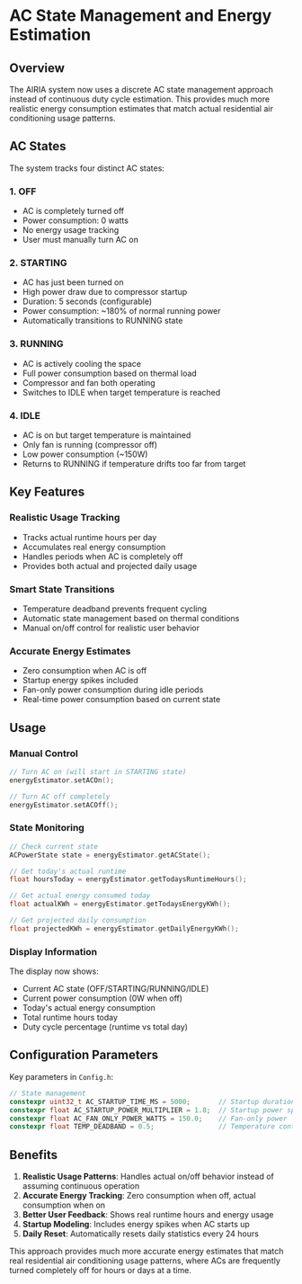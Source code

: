 # AC State Management and Energy Estimation

## Overview

The AIRIA system now uses a discrete AC state management approach instead of continuous duty cycle estimation. This provides much more realistic energy consumption estimates that match actual residential air conditioning usage patterns.

## AC States

The system tracks four distinct AC states:

### 1. OFF

- AC is completely turned off
- Power consumption: 0 watts
- No energy usage tracking
- User must manually turn AC on

### 2. STARTING

- AC has just been turned on
- High power draw due to compressor startup
- Duration: 5 seconds (configurable)
- Power consumption: ~180% of normal running power
- Automatically transitions to RUNNING state

### 3. RUNNING  

- AC is actively cooling the space
- Full power consumption based on thermal load
- Compressor and fan both operating
- Switches to IDLE when target temperature is reached

### 4. IDLE

- AC is on but target temperature is maintained
- Only fan is running (compressor off)  
- Low power consumption (~150W)
- Returns to RUNNING if temperature drifts too far from target

## Key Features

### Realistic Usage Tracking

- Tracks actual runtime hours per day
- Accumulates real energy consumption
- Handles periods when AC is completely off
- Provides both actual and projected daily usage

### Smart State Transitions

- Temperature deadband prevents frequent cycling
- Automatic state management based on thermal conditions
- Manual on/off control for realistic user behavior

### Accurate Energy Estimates

- Zero consumption when AC is off
- Startup energy spikes included
- Fan-only power consumption during idle periods
- Real-time power consumption based on current state

## Usage

### Manual Control

```cpp
// Turn AC on (will start in STARTING state)
energyEstimator.setACOn();

// Turn AC off completely  
energyEstimator.setACOff();
```

### State Monitoring

```cpp
// Check current state
ACPowerState state = energyEstimator.getACState();

// Get today's actual runtime
float hoursToday = energyEstimator.getTodaysRuntimeHours();

// Get actual energy consumed today
float actualKWh = energyEstimator.getTodaysEnergyKWh();

// Get projected daily consumption
float projectedKWh = energyEstimator.getDailyEnergyKWh();
```

### Display Information

The display now shows:

- Current AC state (OFF/STARTING/RUNNING/IDLE)
- Current power consumption (0W when off)
- Today's actual energy consumption
- Total runtime hours today
- Duty cycle percentage (runtime vs total day)

## Configuration Parameters

Key parameters in `Config.h`:

```cpp
// State management
constexpr uint32_t AC_STARTUP_TIME_MS = 5000;       // Startup duration
constexpr float AC_STARTUP_POWER_MULTIPLIER = 1.8;  // Startup power spike
constexpr float AC_FAN_ONLY_POWER_WATTS = 150.0;    // Fan-only power
constexpr float TEMP_DEADBAND = 0.5;                // Temperature control deadband
```

## Benefits

1. **Realistic Usage Patterns**: Handles actual on/off behavior instead of assuming continuous operation
2. **Accurate Energy Tracking**: Zero consumption when off, actual consumption when on
3. **Better User Feedback**: Shows real runtime hours and energy usage
4. **Startup Modeling**: Includes energy spikes when AC starts up
5. **Daily Reset**: Automatically resets daily statistics every 24 hours

This approach provides much more accurate energy estimates that match real residential air conditioning usage patterns, where ACs are frequently turned completely off for hours or days at a time.
